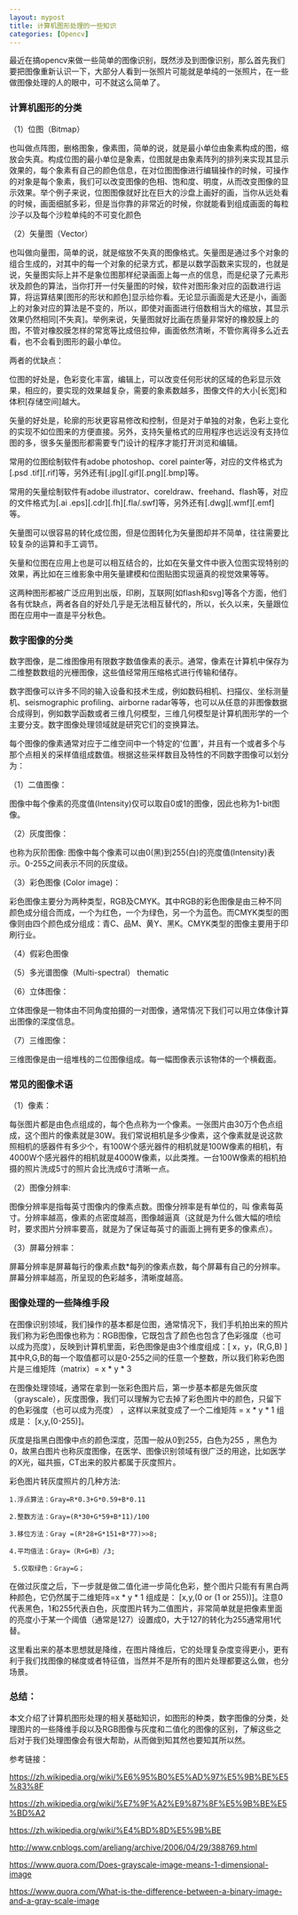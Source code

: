 ```yaml
---
layout: mypost
title: 计算机图形处理的一些知识
categories: [Opencv]
---
```




最近在搞opencv来做一些简单的图像识别，既然涉及到图像识别，那么首先我们要把图像重新认识一下，大部分人看到一张照片可能就是单纯的一张照片，在一些做图像处理的人的眼中，可不就这么简单了。



### 计算机图形的分类

（1）位图（Bitmap）

也叫做点阵图，删格图象，像素图，简单的说，就是最小单位由象素构成的图，缩放会失真。构成位图的最小单位是象素，位图就是由象素阵列的排列来实现其显示效果的，每个象素有自己的颜色信息，在对位图图像进行编辑操作的时候，可操作的对象是每个象素，我们可以改变图像的色相、饱和度、明度，从而改变图像的显示效果。举个例子来说，位图图像就好比在巨大的沙盘上画好的画，当你从远处看的时候，画面细腻多彩，但是当你靠的非常近的时候，你就能看到组成画面的每粒沙子以及每个沙粒单纯的不可变化颜色


（2）矢量图（Vector）


也叫做向量图，简单的说，就是缩放不失真的图像格式。矢量图是通过多个对象的组合生成的，对其中的每一个对象的纪录方式，都是以数学函数来实现的，也就是说，矢量图实际上并不是象位图那样纪录画面上每一点的信息，而是纪录了元素形状及颜色的算法，当你打开一付矢量图的时候，软件对图形象对应的函数进行运算，将运算结果[图形的形状和颜色]显示给你看。无论显示画面是大还是小，画面上的对象对应的算法是不变的，所以，即使对画面进行倍数相当大的缩放，其显示效果仍然相同[不失真]。举例来说，矢量图就好比画在质量非常好的橡胶膜上的图，不管对橡胶膜怎样的常宽等比成倍拉伸，画面依然清晰，不管你离得多么近去看，也不会看到图形的最小单位。


两者的优缺点：

位图的好处是，色彩变化丰富，编辑上，可以改变任何形状的区域的色彩显示效果，相应的，要实现的效果越复杂，需要的象素数越多，图像文件的大小[长宽]和体积[存储空间]越大。

矢量的好处是，轮廓的形状更容易修改和控制，但是对于单独的对象，色彩上变化的实现不如位图来的方便直接。另外，支持矢量格式的应用程序也远远没有支持位图的多，很多矢量图形都需要专门设计的程序才能打开浏览和编辑。

常用的位图绘制软件有adobe photoshop、corel painter等，对应的文件格式为[.psd .tif][.rif]等，另外还有[.jpg][.gif][.png][.bmp]等。

常用的矢量绘制软件有adobe illustrator、coreldraw、freehand、flash等，对应的文件格式为[.ai .eps][.cdr][.fh][.fla/.swf]等，另外还有[.dwg][.wmf][.emf]等。

矢量图可以很容易的转化成位图，但是位图转化为矢量图却并不简单，往往需要比较复杂的运算和手工调节。

矢量和位图在应用上也是可以相互结合的，比如在矢量文件中嵌入位图实现特别的效果，再比如在三维影象中用矢量建模和位图贴图实现逼真的视觉效果等等。


这两种图形都被广泛应用到出版，印刷，互联网[如flash和svg]等各个方面，他们各有优缺点，两者各自的好处几乎是无法相互替代的，所以，长久以来，矢量跟位图在应用中一直是平分秋色。



### 数字图像的分类


数字图像，是二维图像用有限数字数值像素的表示。通常，像素在计算机中保存为二维整数数组的光栅图像，这些值经常用压缩格式进行传输和储存。

数字图像可以许多不同的输入设备和技术生成，例如数码相机、扫描仪、坐标测量机、seismographic profiling、airborne radar等等，也可以从任意的非图像数据合成得到，例如数学函数或者三维几何模型，三维几何模型是计算机图形学的一个主要分支。数字图像处理领域就是研究它们的变换算法。


每个图像的像素通常对应于二维空间中一个特定的'位置'，并且有一个或者多个与那个点相关的采样值组成数值。根据这些采样数目及特性的不同数字图像可以划分为：

（1）二值图像：

图像中每个像素的亮度值(Intensity)仅可以取自0或1的图像，因此也称为1-bit图像。

（2）灰度图像：

也称为灰阶图像: 图像中每个像素可以由0(黑)到255(白)的亮度值(Intensity)表示。0-255之间表示不同的灰度级。

（3）彩色图像 (Color image)：

彩色图像主要分为两种类型，RGB及CMYK。其中RGB的彩色图像是由三种不同颜色成分组合而成，一个为红色，一个为绿色，另一个为蓝色。而CMYK类型的图像则由四个颜色成分组成：青C、品M、黄Y、黑K。CMYK类型的图像主要用于印刷行业。

（4）假彩色图像

（5）多光谱图像（Multi-spectral）
thematic

（6）立体图像：

立体图像是一物体由不同角度拍摄的一对图像，通常情况下我们可以用立体像计算出图像的深度信息。

（7）三维图像：

三维图像是由一组堆栈的二位图像组成。每一幅图像表示该物体的一个横截面。




### 常见的图像术语

（1）像素：

每张图片都是由色点组成的，每个色点称为一个像素。一张图片由30万个色点组成，这个图片的像素就是30W。我们常说相机是多少像素，这个像素就是说这款照相机的感器件有多少个，有100W个感光器件的相机就是100W像素的相机，有4000W个感光器件的相机就是4000W像素，以此类推。一台100W像素的相机拍摄的照片洗成5寸的照片会比洗成6寸清晰一点。

（2）图像分辨率:

图像分辨率是指每英寸图像内的像素点数。图像分辨率是有单位的，叫 像素每英寸。分辨率越高，像素的点密度越高，图像越逼真（这就是为什么做大幅的喷绘时，要求图片分辨率要高，就是为了保证每英寸的画面上拥有更多的像素点）。


（3）屏幕分辨率：

屏幕分辨率是屏幕每行的像素点数*每列的像素点数，每个屏幕有自己的分辨率。屏幕分辨率越高，所呈现的色彩越多，清晰度越高。





### 图像处理的一些降维手段


在图像识别领域，我们操作的基本都是位图，通常情况下，我们手机拍出来的照片我们称为彩色图像也称为：RGB图像，它既包含了颜色也包含了色彩强度（也可以成为亮度），反映到计算机里面，彩色图像是由3个维度组成：[ x，y，(R,G,B) ]其中R,G,B的每一个取值都可以是0-255之间的任意一个整数，所以我们称彩色图片是三维矩阵（matrix）= x * y * 3



在图像处理领域，通常在拿到一张彩色图片后，第一步基本都是先做灰度（grayscale），灰度图像，我们可以理解为它去掉了彩色图片中的颜色，只留下的色彩强度（也可以成为亮度）
，这样以来就变成了一个二维矩阵 = x * y * 1  组成是： [x,y,(0-255)]。

灰度是指黑白图像中点的颜色深度，范围一般从0到255，白色为255 ，黑色为0，故黑白图片也称灰度图像，在医学、图像识别领域有很广泛的用途，比如医学的X光，磁共振，CT出来的胶片都属于灰度照片。

彩色图片转灰度照片的几种方法:
````
1.浮点算法：Gray=R*0.3+G*0.59+B*0.11

2.整数方法：Gray=(R*30+G*59+B*11)/100

3.移位方法：Gray =(R*28+G*151+B*77)>>8;

4.平均值法：Gray=（R+G+B）/3;

 5.仅取绿色：Gray=G；
````



在做过灰度之后，下一步就是做二值化进一步简化色彩，整个图片只能有有黑白两种颜色，它仍然属于二维矩阵=x * y * 1 组成是： [x,y,(0 or (1 or 255))]。注意0代表黑色，1和255代表白色，灰度图片转为二值图片，非常简单就是把像素里面的亮度小于某一个阈值（通常是127）设置成0，大于127的转化为255通常用1代替。


这里看出来的基本思想就是降维，在图片降维后，它的处理复杂度变得更小，更有利于我们找图像的梯度或者特征值，当然并不是所有的图片处理都要这么做，也分场景。



### 总结：

本文介绍了计算机图形处理的相关基础知识，如图形的种类，数字图像的分类，处理图片的一些降维手段以及RGB图像与灰度和二值化的图像的区别，了解这些之后对于我们处理图像会有很大帮助，从而做到知其然也要知其所以然。





参考链接：

<https://zh.wikipedia.org/wiki/%E6%95%B0%E5%AD%97%E5%9B%BE%E5%83%8F>

<https://zh.wikipedia.org/wiki/%E7%9F%A2%E9%87%8F%E5%9B%BE%E5%BD%A2>

<https://zh.wikipedia.org/wiki/%E4%BD%8D%E5%9B%BE>

<http://www.cnblogs.com/areliang/archive/2006/04/29/388769.html>

<https://www.quora.com/Does-grayscale-image-means-1-dimensional-image>

<https://www.quora.com/What-is-the-difference-between-a-binary-image-and-a-gray-scale-image>